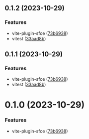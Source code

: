 ## 0.1.2 (2023-10-29)


### Features

* vite-plugin-sfce ([73b6938](https://github.com/sotnikovse/vitempl/commit/73b693851de373eae16a03aacb512828fcc4caf1))
* vitest ([33aad8b](https://github.com/sotnikovse/vitempl/commit/33aad8b415633dffd2c43bb2d8acc22a900d7ee5))



## 0.1.1 (2023-10-29)


### Features

* vite-plugin-sfce ([73b6938](https://github.com/sotnikovse/vitempl/commit/73b693851de373eae16a03aacb512828fcc4caf1))
* vitest ([33aad8b](https://github.com/sotnikovse/vitempl/commit/33aad8b415633dffd2c43bb2d8acc22a900d7ee5))



# 0.1.0 (2023-10-29)


### Features

* vite-plugin-sfce ([73b6938](https://github.com/sotnikovse/vitempl/commit/73b693851de373eae16a03aacb512828fcc4caf1))



